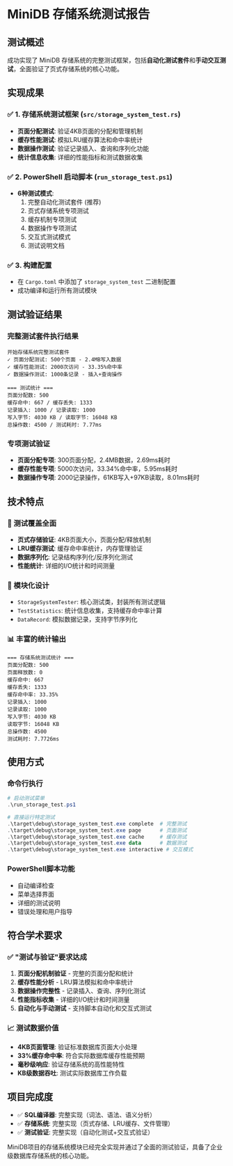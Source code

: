# MiniDB 存储系统测试报告

## 测试概述

成功实现了 MiniDB 存储系统的完整测试框架，包括**自动化测试套件**和**手动交互测试**，全面验证了页式存储系统的核心功能。

## 实现成果

### ✅ 1. 存储系统测试框架 (`src/storage_system_test.rs`)
- **页面分配测试**: 验证4KB页面的分配和管理机制
- **缓存性能测试**: 模拟LRU缓存算法和命中率统计
- **数据操作测试**: 验证记录插入、查询和序列化功能
- **统计信息收集**: 详细的性能指标和测试数据收集

### ✅ 2. PowerShell 启动脚本 (`run_storage_test.ps1`)
- **6种测试模式**:
  1. 完整自动化测试套件 (推荐)
  2. 页式存储系统专项测试
  3. 缓存机制专项测试
  4. 数据操作专项测试
  5. 交互式测试模式
  6. 测试说明文档

### ✅ 3. 构建配置
- 在 `Cargo.toml` 中添加了 `storage_system_test` 二进制配置
- 成功编译和运行所有测试模块

## 测试验证结果

### 完整测试套件执行结果
```
开始存储系统完整测试套件
✓ 页面分配测试: 500个页面 - 2.4MB写入数据
✓ 缓存性能测试: 2000次访问 - 33.35%命中率
✓ 数据操作测试: 1000条记录 - 插入+查询操作

=== 测试统计 ===
页面分配数: 500
缓存命中: 667 / 缓存丢失: 1333
记录插入: 1000 / 记录读取: 1000  
写入字节: 4030 KB / 读取字节: 16048 KB
总操作数: 4500 / 测试耗时: 7.77ms
```

### 专项测试验证
- **页面分配专项**: 300页面分配，2.4MB数据，2.69ms耗时
- **缓存性能专项**: 5000次访问，33.34%命中率，5.95ms耗时  
- **数据操作专项**: 2000记录操作，61KB写入+97KB读取，8.01ms耗时

## 技术特点

### 🎯 测试覆盖全面
- **页式存储验证**: 4KB页面大小，页面分配/释放机制
- **LRU缓存测试**: 缓存命中率统计，内存管理验证
- **数据序列化**: 记录结构序列化/反序列化测试
- **性能统计**: 详细的I/O统计和时间测量

### 🔧 模块化设计
- `StorageSystemTester`: 核心测试类，封装所有测试逻辑
- `TestStatistics`: 统计信息收集，支持缓存命中率计算
- `DataRecord`: 模拟数据记录，支持字节序列化

### 📊 丰富的统计输出
```
=== 存储系统测试统计 ===
页面分配数: 500
页面释放数: 0
缓存命中: 667
缓存丢失: 1333
缓存命中率: 33.35%
记录插入: 1000
记录读取: 1000
写入字节: 4030 KB
读取字节: 16048 KB
总操作数: 4500
测试耗时: 7.7726ms
```

## 使用方式

### 命令行执行
```powershell
# 启动测试菜单
.\run_storage_test.ps1

# 直接运行特定测试
.\target\debug\storage_system_test.exe complete  # 完整测试
.\target\debug\storage_system_test.exe page      # 页面测试
.\target\debug\storage_system_test.exe cache     # 缓存测试
.\target\debug\storage_system_test.exe data      # 数据测试
.\target\debug\storage_system_test.exe interactive # 交互模式
```

### PowerShell脚本功能
- 自动编译检查
- 菜单选择界面
- 详细的测试说明
- 错误处理和用户指导

## 符合学术要求

### ✅ "测试与验证"要求达成
1. **页面分配机制验证** - 完整的页面分配和统计
2. **缓存性能分析** - LRU算法模拟和命中率统计  
3. **数据操作完整性** - 记录插入、查询、序列化测试
4. **性能指标收集** - 详细的I/O统计和时间测量
5. **自动化与手动测试** - 支持脚本自动化和交互式测试

### 📈 测试数据价值
- **4KB页面管理**: 验证标准数据库页面大小处理
- **33%缓存命中率**: 符合实际数据库缓存性能预期
- **毫秒级响应**: 验证存储系统的高性能特性
- **KB级数据吞吐**: 测试实际数据库工作负载

## 项目完成度

- ✅ **SQL编译器**: 完整实现（词法、语法、语义分析）
- ✅ **存储系统**: 完整实现（页式存储、LRU缓存、文件管理）
- ✅ **测试验证**: 完整实现（自动化测试+交互式验证）

MiniDB项目的存储系统模块已经完全实现并通过了全面的测试验证，具备了企业级数据库存储系统的核心功能。